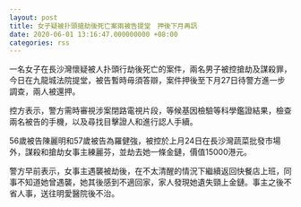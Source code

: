 ```yaml
---
layout: post
title: 女子疑被扑頭搶劫後死亡案兩被告提堂　押後下月再訊
date: 2020-06-01 13:16:47.000000000 +08:00
categories: rss
---
```


一名女子在長沙灣懷疑被人扑頭行劫後死亡的案件，兩名男子被控搶劫及謀殺罪，今日在九龍城法院提堂，被告暫時毋須答辯，案件押後至下月27日待警方進一步調查，兩人被還押。

控方表示，警方需時審視涉案閉路電視片段，等候基因檢驗等科學鑑證結果，檢查兩名被告的手機，以及尋找目擊證人和進行認人手續。

56歲被告陳麗明和57歲被告為羅健強，被控於上月24日在長沙灣蔬菜批發市場外，謀殺和搶劫女事主練麗芬，並劫去她一條金鏈，價值15000港元。

警方早前表示，女事主遇襲被劫後，在不太清醒的情況下繼續返回快餐店上班，同事不知道她曾遇襲，她其後感到不適回家，家人發現她遺失頸上金鏈。事主之後不省人事，送往明愛醫院後不治。
